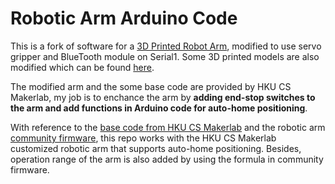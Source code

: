 # Robotic Arm Arduino Code
This is a fork of software for a [3D Printed Robot Arm](http://www.thingiverse.com/thing:1718984), modified to use servo gripper and BlueTooth module on Serial1. Some 3D printed models are also modified which can be found [here](https://www.thingiverse.com/thing:4364030).

The modified arm and the some base code are provided by HKU CS Makerlab, my job is to enchance the arm by **adding end-stop switches to the arm and add functions in Arduino code for auto-home positioning**.

With reference to the [base code from HKU CS Makerlab](https://github.com/hkucs-makerlab/robotArm) and the robotic arm [community firmware](https://github.com/20sffactory/community_robot_arm), this repo works with the HKU CS Makerlab customized robotic arm that supports auto-home positioning. Besides, operation range of the arm is also added by using the formula in community firmware.
